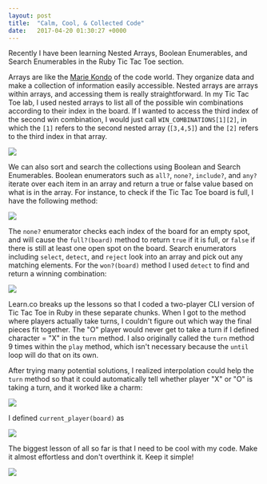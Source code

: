 ```yaml
---
layout: post
title:  "Calm, Cool, & Collected Code"
date:   2017-04-20 01:30:27 +0000
---
```


Recently I have been learning Nested Arrays, Boolean Enumerables, and Search Enumerables in the Ruby Tic Tac Toe section. 

Arrays are like the [Marie Kondo](https://www.google.com/webhp?sourceid=chrome-instant&ion=1&espv=2&ie=UTF-8#q=marie+kondo) of the code world. They organize data and make a collection of information easily accessible. Nested arrays are arrays within arrays, and accessing them is really straightforward. In my Tic Tac Toe lab, I used nested arrays to list all of the possible win combinations according to their index in the board. If I wanted to access the third index of the second win combination, I would just call `WIN_COMBINATIONS[1][2]`, in which the `[1]` refers to the second nested array (`[3,4,5]`) and the `[2]` refers to the third index in that array. 

![](http://i.imgur.com/o630HLJm.png)

We can also sort and search the collections using Boolean and Search Enumerables. Boolean enumerators such as `all?`,  `none?`, `include?`, and `any?` iterate over each item in an array and return a true or false value based on what is in the array. For instance, to check if the Tic Tac Toe board is full, I have the following method:

![](http://i.imgur.com/uI2BXMgl.png)

The `none?` enumerator checks each index of the board for an empty spot, and will cause the `full?(board)` method to return `true` if it is full, or `false` if there is still at least one open spot on the board. Search enumerators including `select`, `detect`, and `reject` look into an array and pick out any matching elements. For the `won?(board)` method I used `detect` to find and return a winning combination:

![](http://i.imgur.com/pGmhdiBl.png)

Learn.co breaks up the lessons so that I coded a two-player CLI version of Tic Tac Toe in Ruby in these separate chunks. When I got to the method where players actually take turns, I couldn't figure out which way the final pieces fit together. The "O" player would never get to take a turn if I defined character = "X"  in the `turn` method. I also originally called the `turn` method 9 times within the `play` method, which isn't necessary because the `until` loop will do that on its own. 

After trying many potential solutions, I realized interpolation could help the `turn` method so that it could automatically tell whether player "X" or "O" is taking a turn, and it worked like a charm:

![](http://i.imgur.com/m86VLqFl.png)

I defined `current_player(board)` as 

![](http://i.imgur.com/9FuPAehm.png)

The biggest lesson of all so far is that I need to be cool with my code. Make it almost effortless and don't overthink it. Keep it simple!

![](http://68.media.tumblr.com/0604becebe9f68c9c916c573b1a55d37/tumblr_inline_msdfl0bMJC1qz4rgp.gif)





